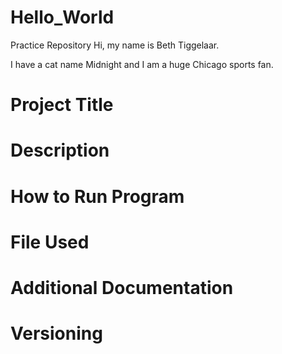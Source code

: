 # Hello_World
Practice Repository
Hi, my name is Beth Tiggelaar.

I have a cat name Midnight and I am a huge Chicago sports fan.

# Project Title
# Description
# How to Run Program
# File Used
# Additional Documentation
# Versioning
